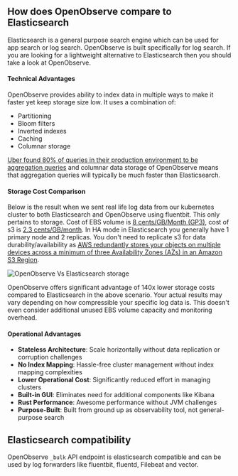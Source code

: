 ## How does OpenObserve compare to Elasticsearch

Elasticsearch is a general purpose search engine which can be used for app search or log search. OpenObserve is built specifically for log search. If you are looking for a lightweight alternative to Elasticsearch then you should take a look at OpenObserve.

#### Technical Advantages
OpenObserve provides ability to index data in multiple ways to make it faster yet keep storage size low. It uses a combination of:

- Partitioning
- Bloom filters
- Inverted indexes
- Caching
- Columnar storage

[Uber found 80% of queries in their production environment to be aggregation queries](https://www.uber.com/en-IN/blog/logging/) and columnar data storage of OpenObserve means that aggregation queries will typically be much faster than Elasticsearch.

#### Storage Cost Comparison

Below is the result when we sent real life log data from our kubernetes cluster to both Elasticsearch and OpenObserve using fluentbit. This only pertains to storage. Cost of EBS volume is [8 cents/GB/Month (GP3)](https://aws.amazon.com/ebs/pricing/), cost of s3 is [2.3 cents/GB/month](https://aws.amazon.com/s3/pricing/). In HA mode in Elasticsearch you generally have 1 primary node and 2 replicas. You don't need to replicate s3 for data durability/availability as [AWS redundantly stores your objects on multiple devices across a minimum of three Availability Zones (AZs) in an Amazon S3 Region](https://aws.amazon.com/s3/faqs/).

![OpenObserve Vs Elasticsearch storage](../images/zo_vs_es.png)

OpenObserve offers significant advantage of 140x lower storage costs compared to Elasticsearch in the above scenario. Your actual results may vary depending on how compressible your specific log data is. This doesn't even consider additional unused EBS volume capacity and monitoring overhead.

#### Operational Advantages

- **Stateless Architecture**: Scale horizontally without data replication or corruption challenges
- **No Index Mapping**: Hassle-free cluster management without index mapping complexities
- **Lower Operational Cost**: Significantly reduced effort in managing clusters
- **Built-in GUI**: Eliminates need for additional components like Kibana
- **Rust Performance**: Awesome performance without JVM challenges
- **Purpose-Built**: Built from ground up as observability tool, not general-purpose search

## Elasticsearch compatibility

OpenObserve `_bulk` API endpoint is elasticsearch compatible and can be used by log forwarders like fluentbit, fluentd, Filebeat and vector.